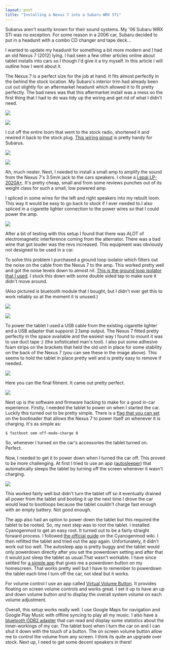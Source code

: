 ```yaml
---
layout: post
title: "Installing a Nexus 7 into a Subaru WRX STi"
---
```


Subarus aren't exactly known for their sound systems. My '06 Subaru WRX STi was no exception. For some reason in a 2006 car, Subaru decided to put in a headunit with a combo CD changer and tape deck...

I wanted to update my headunit for something a bit more modern and I had an old Nexus 7 (2012) lying. I had seen a few other articles online about tablet installs into cars so I though I'd give it a try myself. In this article I will outline how I went about it.

The Nexus 7 is a perfect size for the job at hand. It fits almost perfectly in the behind the stock location. My Subaru's interior trim had already been cut out slightly for an aftermarket headunit which allowed it to fit pretty perfectly. The bad news was that this aftermarket install was a mess so the first thing that I had to do was tidy up the wiring and get rid of what I didn't need.

![](/images/nexus7-headunit/5656809476393208851.jpg)

![](/images/nexus7-headunit/IMG_20140913_125235.jpg)

I cut off the entire loom that went to the stock radio, shortened it and rewired it back to the stock plug. [This wiring pinout](http://ae64.com/WRX-pinout.htm) is pretty handy for Subarus.

![](/images/nexus7-headunit/IMG_20140913_133427.jpg)

![](/images/nexus7-headunit/IMG_20140914_112544.jpg)

Ah, much neater. Next, I needed to install a small amp to amplify the sound from the Nexus 7's 3.5mm jack to the cars speakers. I chose a [Lepai LP-2020A+](http://www.amazon.com/Lepai-LP-2020A-Tripath-Class-T-Amplifier/dp/B0049P6OTI). It's pretty cheap, small and from some reviews punches out of its weight class for such a small, low powered amp.

I spliced in some wires for the left and right speakers into my rebuilt loom. This way it would be easy to go back to stock if I ever needed to.I also spliced in a cigarette lighter connection to the power wires so that I could power the amp.

![](/images/nexus7-headunit/IMG_20141102_185255.jpg)

After a bit of testing with this setup I found that there was ALOT of electromagnetic interference coming from the alternator. There was a bad wine that got louder was the revs increased. This equipment was obviously not designed to be used in a car.

To solve this problem I purchased a ground loop isolator which filters out the noise on the cable from the Nexus 7 to the amp. This worked pretty well and got the noise levels down to almost nil. [This is the ground loop isolator that I used](https://www.soundmatch.co.za/Products/Product/2220/pac-lpgl-2-locpro-universal-ground-loop). I stuck this down with some double sided tap to make sure it didn't move around.

(Also pictured is bluetooth module that I bought, but I didn't ever get this to work reliably so at the moment it is unused.)

![](/images/nexus7-headunit/IMG_20150321_100918.jpg)

![](/images/nexus7-headunit/IMG_20151003_120019.jpg)

To power the tablet I used a USB cable from the existing cigarette lighter and a USB adapter that supporst 2.1amp output. The Nexus 7 fitted pretty perfectly in the space available and the easiest way I found to mount it was to use duct tape :) (the sofisticated man's tool). I also put some adhesive foam strips on the brackets that held the old unit in place for some stability on the back of the Nexus 7 (you can see these in the image above). This seems to hold the tablet in place pretty well and is pretty easy to remove if needed.

![](/images/nexus7-headunit/IMG_20151003_120032.jpg)

Here you can the final fitment. It came out pretty perfect.

![](/images/nexus7-headunit/IMG_20151003_120338.jpg)

Next up is the software and firmware hacking to make for a good in-car experience. Firstly, I needed the tablet to power on when I started the car. Luckily this turned out to be pretty simple. There is a [flag that you can set](http://forum.xda-developers.com/showpost.php?p=36479803&postcount=37) on the bootloader that allows the Nexus 7 to power itself on whenever it is charging. It's as simple as:

```
$ fastboot oem off-mode-charge 0
```

So, whenever I turned on the car's accessories the tablet turned on. Perfect.

Now, I needed to get it to power down when I turned the car off. This proved to be more challenging. At first I tried to use an app ([autosleeper](https://play.google.com/store/apps/details?id=com.as.powerchecker&hl=en)) that automatically sleeps the tablet by turning off the screen whenever it wasn't charging.

![](/images/nexus7-headunit/autosleep.webp)

This worked fairly well but didn't turn the tablet off so it eventually drained all power from the tablet and booting it up the next time I drove the car would lead to bootloops because the tablet couldn't charge fast enough with an empty battery. Not good enough.

The app also had an option to power down the tablet but this required the tablet to be rooted. So, my next step was to root the tablet. I installed Cyanogenmod to get an easy root. It turned out to be a fairly straight forward process. I followed [the official guide](https://wiki.cyanogenmod.org/w/Install_CM_for_grouper) on the Cyanogenmod wiki. I then refitted the tablet and tried out the app again. Unfortunately, it didn't work out too well. The autosleep app is pretty buggy and the tablet would only powerdown directly after you set the powerdown setting and after that it would just sleep the tablet as usual.That wasn't workable. I have since settled for [a simple app](https://play.google.com/store/apps/details?id=com.superappslab.shutdown&hl=en) that gives me a powerdown button on my homescreen. That works pretty well but I have to remember to powerdown the tablet each time I turn off the car, not ideal but it works.

For volume control I use an app called [Virtual Volume Button](https://play.google.com/store/apps/details?id=it.claudio.chimera.virtualvolume&hl=en). It provides floating on screen volume controls and works great. I set it up to have an up and down volume button and to display the overall system volume on each volume adjustment.

Overall, this setup works really well. I use Google Maps for navigation and Google Play Music with offline syncing to play all my music. I also have a [bluetooth ODB2 adapter](http://www.obdlink.com/mxbt/) that can read and display some statistics about the inner-workings of my car. The tablet boot when I turn the car on and I can shut it down with the touch of a button. The on screen volume button allow me to control the volume from any screen. I think its quite an upgrade over stock. Next up, I need to get some decent speakers in there!
